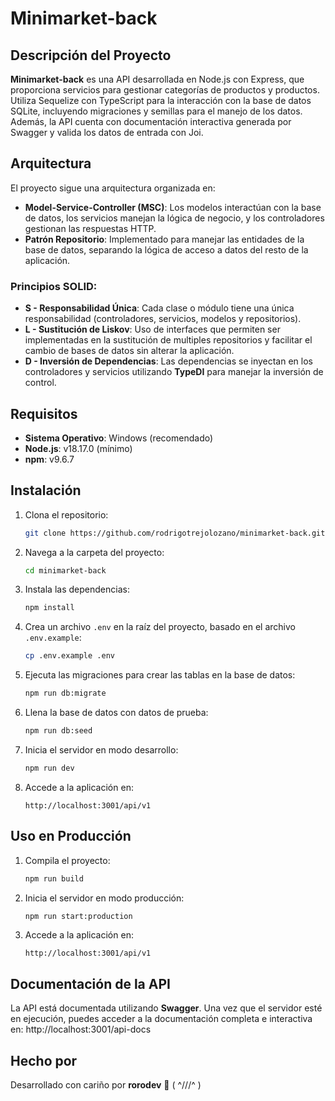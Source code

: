 
# Minimarket-back

## Descripción del Proyecto

**Minimarket-back** es una API desarrollada en Node.js con Express, que proporciona servicios para gestionar categorías de productos y productos. Utiliza Sequelize con TypeScript para la interacción con la base de datos SQLite, incluyendo migraciones y semillas para el manejo de los datos. Además, la API cuenta con documentación interactiva generada por Swagger y valida los datos de entrada con Joi.

## Arquitectura

El proyecto sigue una arquitectura organizada en:

- **Model-Service-Controller (MSC)**: Los modelos interactúan con la base de datos, los servicios manejan la lógica de negocio, y los controladores gestionan las respuestas HTTP.
- **Patrón Repositorio**: Implementado para manejar las entidades de la base de datos, separando la lógica de acceso a datos del resto de la aplicación.

### Principios SOLID:

- **S - Responsabilidad Única**: Cada clase o módulo tiene una única responsabilidad (controladores, servicios, modelos y repositorios).
- **L - Sustitución de Liskov**: Uso de interfaces que permiten ser implementadas en la sustitución de multiples repositorios y facilitar el cambio de bases de datos sin alterar la aplicación.
- **D - Inversión de Dependencias**: Las dependencias se inyectan en los controladores y servicios utilizando **TypeDI** para manejar la inversión de control.

## Requisitos

- **Sistema Operativo**: Windows (recomendado)
- **Node.js**: v18.17.0 (mínimo)
- **npm**: v9.6.7

## Instalación

1. Clona el repositorio:
   ```bash
   git clone https://github.com/rodrigotrejolozano/minimarket-back.git
   ```

2. Navega a la carpeta del proyecto:
   ```bash
   cd minimarket-back
   ```

3. Instala las dependencias:
   ```bash
   npm install
   ```

4. Crea un archivo `.env` en la raíz del proyecto, basado en el archivo `.env.example`:
   ```bash
   cp .env.example .env
   ```

5. Ejecuta las migraciones para crear las tablas en la base de datos:
   ```bash
   npm run db:migrate
   ```

6. Llena la base de datos con datos de prueba:
   ```bash
   npm run db:seed
   ```

7. Inicia el servidor en modo desarrollo:
   ```bash
   npm run dev
   ```
8. Accede a la aplicación en:
   ```
   http://localhost:3001/api/v1
   ```
   
## Uso en Producción

1. Compila el proyecto:
   ```bash
   npm run build
   ```

2. Inicia el servidor en modo producción:
   ```bash
   npm run start:production
   ```

3. Accede a la aplicación en:
   ```
   http://localhost:3001/api/v1
   ```

## Documentación de la API

La API está documentada utilizando **Swagger**. Una vez que el servidor esté en ejecución, puedes acceder a la documentación completa e interactiva en:
http://localhost:3001/api-docs

## Hecho por

Desarrollado con cariño por **rorodev** 🖤 ( ^///^ )
